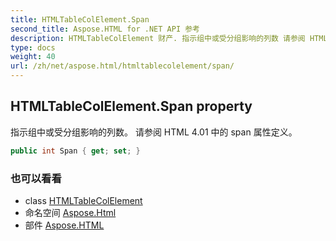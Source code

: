 ```yaml
---
title: HTMLTableColElement.Span
second_title: Aspose.HTML for .NET API 参考
description: HTMLTableColElement 财产. 指示组中或受分组影响的列数 请参阅 HTML 4.01 中的 span 属性定义
type: docs
weight: 40
url: /zh/net/aspose.html/htmltablecolelement/span/
---
```

## HTMLTableColElement.Span property

指示组中或受分组影响的列数。 请参阅 HTML 4.01 中的 span 属性定义。

```csharp
public int Span { get; set; }
```

### 也可以看看

* class [HTMLTableColElement](../)
* 命名空间 [Aspose.Html](../../htmltablecolelement/)
* 部件 [Aspose.HTML](../../../)


